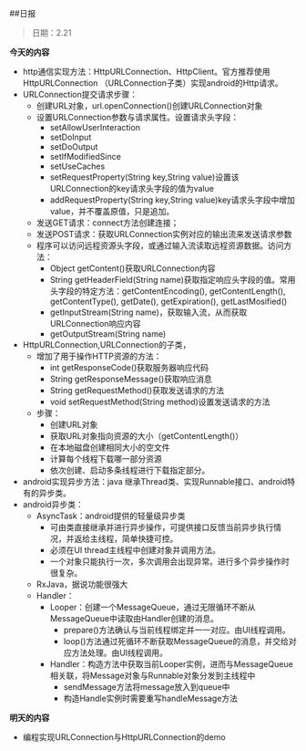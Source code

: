 ##日报
> 日期：2.21

**今天的内容**

* http通信实现方法：HttpURLConnection、HttpClient。官方推荐使用HttpURLConnection （URLConnection子类）实现android的Http请求。
* URLConnection提交请求步骤：
	* 创建URL对象，url.openConnection()创建URLConnection对象
	* 设置URLConnection参数与请求属性。设置请求头字段：
		* setAllowUserInteraction
		* setDoInput
		* setDoOutput
		* setIfModifiedSince
		* setUseCaches
		* setRequestProperty(String key,String value)设置该URLConnection的key请求头字段的值为value
		* addRequestProperty(String key,String value)key请求头字段中增加value，并不覆盖原值，只是追加。
	* 发送GET请求：connect方法创建连接；
	* 发送POST请求：获取URLConnection实例对应的输出流来发送请求参数
	* 程序可以访问远程资源头字段，或通过输入流读取远程资源数据。访问方法：
		* Object getContent()获取URLConnection内容
		* String getHeaderField(String name)获取指定响应头字段的值。常用头字段的特定方法：getContentEncoding(), getContentLength(), getContentType(), getDate(), getExpiration(), getLastMosified()
		* getInputStream(String name)，获取输入流，从而获取URLConnection响应内容
		* getOutputStream(String name)
* HttpURLConnection,URLConnection的子类，
	* 增加了用于操作HTTP资源的方法：
		* int getResponseCode()获取服务器响应代码
		* String getResponseMessage()获取响应消息
		* String getRequestMethod()获取发送请求的方法
		* void setRequestMethod(String method)设置发送请求的方法 
	* 步骤：
		* 创建URL对象
		* 获取URL对象指向资源的大小（getContentLength()）
		* 在本地磁盘创建相同大小的空文件
		* 计算每个线程下载哪一部分资源
		* 依次创建、启动多条线程进行下载指定部分。
* android实现异步方法：java 继承Thread类、实现Runnable接口、android特有的异步类。
* android异步类：
	* AsyncTask：android提供的轻量级异步类
		* 可由类直接继承并进行异步操作，可提供接口反馈当前异步执行情况，并返给主线程，简单快捷可控。
		* 必须在UI thread主线程中创建对象并调用方法。
		* 一个对象只能执行一次，多次调用会出现异常。进行多个异步操作时很复杂。
	* RxJava，据说功能很强大
	* Handler：
		* Looper：创建一个MessageQueue，通过无限循环不断从MessageQueue中读取由Handler创建的消息。
			* prepare()方法确认与当前线程绑定并一一对应。由UI线程调用。
			* loop()方法通过死循环不断获取MessageQueue的消息，并交给对应方法处理。由UI线程调用。
		* Handler：构造方法中获取当前Looper实例，进而与MessageQueue相关联，将Message对象与Runnable对象分发到主线程中
			* sendMessage方法将message放入到queue中
			* 构造Handle实例时需要重写handleMessage方法

			
**明天的内容**

* 编程实现URLConnection与HttpURLConnection的demo